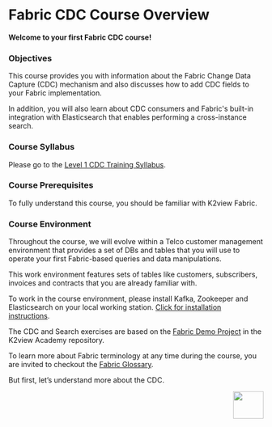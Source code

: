 # Fabric CDC Course Overview

**Welcome to your first Fabric CDC course!**   



### Objectives

This course provides you with information about the Fabric Change Data Capture (CDC) mechanism and also discusses how to add CDC fields to your Fabric implementation. 

In addition, you will also learn about CDC consumers and Fabric's built-in integration with Elasticsearch that enables performing a cross-instance search.

### Course Syllabus

Please go to the [Level 1 CDC Training Syllabus](02_cdc_training_syllabus.md).



### Course Prerequisites 

To fully understand this course, you should be familiar with K2view Fabric.

### Course Environment

Throughout the course, we will evolve within a Telco customer management environment that provides a set of DBs and tables that you will use to operate your first Fabric-based queries and data manipulations. 

This work environment features sets of tables  like customers, subscribers, invoices and contracts that you are already familiar with. 

To work in the course environment, please install Kafka, Zookeeper and Elasticsearch on your local working station. [Click for installation instructions](/articles/demo_project/Fabric_Demo_Project/01_local_installation_of_zookeper_kafka_and_ES.md).

The CDC and Search exercises are based on the [Fabric Demo Project](/articles/demo_project) in the K2view Academy repository.


To learn more about Fabric terminology at any time during the course, you are invited to checkout the [Fabric Glossary](/articles/01_fabric_overview/02_fabric_glossary.md).


But first, let’s understand more about the CDC.

[<img align="right" width="60" height="54" src="/articles/images/Next.png">](03_cdc_overview.md)
